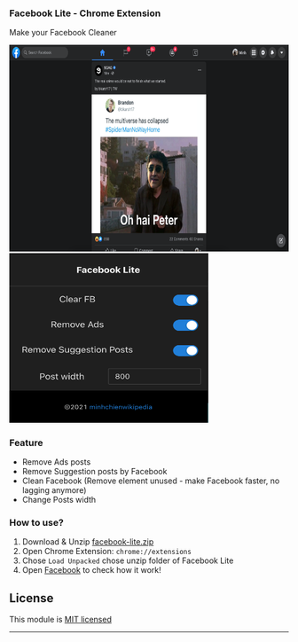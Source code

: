 ### Facebook Lite - Chrome Extension
Make your Facebook Cleaner

<img src="./demo.png" width="719.5" height="372.5" />
<img src="./demo2.png" width="359" height="306" />

### Feature
* Remove Ads posts
* Remove Suggestion posts by Facebook
* Clean Facebook (Remove element unused - make Facebook faster, no lagging anymore)
* Change Posts width

### How to use?

1. Download & Unzip [facebook-lite.zip](https://github.com/minhchienwikipedia/facebook-lite/releases/)
2. Open Chrome Extension: `chrome://extensions`
3. Chose `Load Unpacked` chose unzip folder of Facebook Lite
4. Open [Facebook](https://www.facebook.com/) to check how it work!

## License

This module is [MIT licensed](./LICENSE)

---